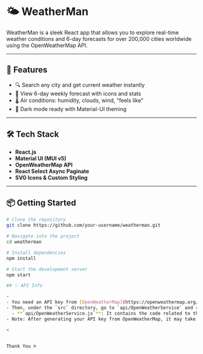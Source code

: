 # 🌤️ WeatherMan

WeatherMan is a sleek React app that allows you to explore real-time weather conditions and 6-day forecasts for over 200,000 cities worldwide using the OpenWeatherMap API.

---

## 🚀 Features

- 🔍 Search any city and get current weather instantly
- 📆 View 6-day weekly forecast with icons and stats
- 🌡️ Air conditions: humidity, clouds, wind, "feels like"
- 🎨 Dark mode ready with Material-UI theming

---

## 🛠️ Tech Stack

- **React.js**
- **Material UI (MUI v5)**
- **OpenWeatherMap API**
- **React Select Async Paginate**
- **SVG Icons & Custom Styling**

---

## 📦 Getting Started

```bash
# Clone the repository
git clone https://github.com/your-username/weatherman.git

# Navigate into the project
cd weatherman

# Install dependencies
npm install

# Start the development server
npm start

## ✨ API Info 

- 
- You need an API key from [OpenWeatherMap](https://openweathermap.org/). After creating an account, [grab your key](https://home.openweathermap.org/api_keys).
- Then, under the `src` directory, go to `api/OpenWeatherService` and replace `WEATHER_API_KEY` with your OpenWeatherMap API Key.
  - **`api/OpenWeatherService.js`**: It contains the code related to the back-end of the application.
- Note: After generating your API key from OpenWeatherMap, it may take up to 1–2 hours for the key to become active.

<


Thank You ☺
